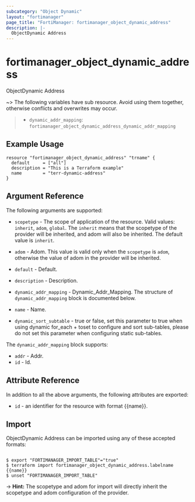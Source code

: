 ```yaml
---
subcategory: "Object Dynamic"
layout: "fortimanager"
page_title: "FortiManager: fortimanager_object_dynamic_address"
description: |-
  ObjectDynamic Address
---
```


# fortimanager_object_dynamic_address
ObjectDynamic Address

~> The following variables have sub resource. Avoid using them together, otherwise conflicts and overwrites may occur.
>- `dynamic_addr_mapping`: `fortimanager_object_dynamic_address_dynamic_addr_mapping`



## Example Usage

```hcl
resource "fortimanager_object_dynamic_address" "trname" {
  default     = ["all"]
  description = "This is a Terraform example"
  name        = "terr-dynamic-address"
}
```

## Argument Reference


The following arguments are supported:

* `scopetype` - The scope of application of the resource. Valid values: `inherit`, `adom`, `global`. The `inherit` means that the scopetype of the provider will be inherited, and adom will also be inherited. The default value is `inherit`.
* `adom` - Adom. This value is valid only when the `scopetype` is `adom`, otherwise the value of adom in the provider will be inherited.

* `default` - Default.
* `description` - Description.
* `dynamic_addr_mapping` - Dynamic_Addr_Mapping. The structure of `dynamic_addr_mapping` block is documented below.
* `name` - Name.
* `dynamic_sort_subtable` - true or false, set this parameter to true when using dynamic for_each + toset to configure and sort sub-tables, please do not set this parameter when configuring static sub-tables.

The `dynamic_addr_mapping` block supports:

* `addr` - Addr.
* `id` - Id.


## Attribute Reference

In addition to all the above arguments, the following attributes are exported:
* `id` - an identifier for the resource with format {{name}}.

## Import

ObjectDynamic Address can be imported using any of these accepted formats:
```

$ export "FORTIMANAGER_IMPORT_TABLE"="true"
$ terraform import fortimanager_object_dynamic_address.labelname {{name}}
$ unset "FORTIMANAGER_IMPORT_TABLE"
```
-> **Hint:** The scopetype and adom for import will directly inherit the scopetype and adom configuration of the provider.
